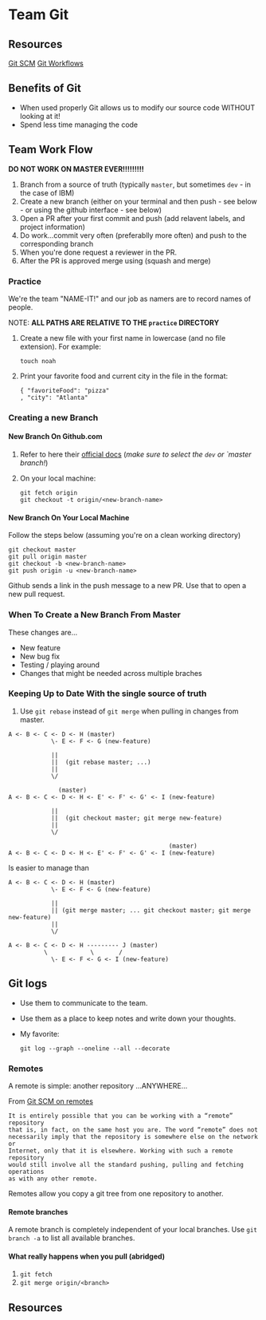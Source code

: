 Team Git
========

Resources
---------

[Git SCM][git-scm]
[Git Workflows][git-scm-workflows]

Benefits of Git
---------------

* When used properly Git allows us to modify our source code WITHOUT looking at
  it! 
* Spend less time managing the code

Team Work Flow
---------

__DO NOT WORK ON MASTER EVER!!!!!!!!!__

1. Branch from a source of truth (typically `master`, but sometimes `dev` - in
   the case of IBM)
1. Create a new branch (either on your terminal and then push - see below - or
   using the github interface - see below)
1. Open a PR after your first commit and push (add relavent labels, and project
   information)
1. Do work...commit very often (preferablly more often) and push to the
   corresponding branch
1. When you're done request a reviewer in the PR.
1. After the PR is approved merge using (squash and merge)

### Practice

We're the team "NAME-IT!" and our job as namers are to record names of people.

NOTE: __ALL PATHS ARE RELATIVE TO THE `practice` DIRECTORY__

1. Create a new file with your first name in lowercase (and no file extension).
   For example: 
   
   ```
   touch noah
   ```
1. Print your favorite food and current city in the file in the format:

    ```
    { "favoriteFood": "pizza"
    , "city": "Atlanta"
    ```

### Creating a new Branch

#### New Branch On Github.com

1. Refer to here their [official docs][github-new-branch] (_make sure to select
   the `dev` or `master branch!_)
1. On your local machine: 

    ```
    git fetch origin
    git checkout -t origin/<new-branch-name>
    ```

#### New Branch On Your Local Machine

Follow the steps below (assuming you're on a clean working directory)

```
git checkout master
git pull origin master
git checkout -b <new-branch-name>
git push origin -u <new-branch-name>
```

Github sends a link in the push message to a new PR. Use that to open a new
pull request.

### When To Create a New Branch From Master

These changes are...

* New feature
* New bug fix
* Testing / playing around
* Changes that might be needed across multiple braches

### Keeping Up to Date With the single source of truth

1. Use `git rebase` instead of `git merge` when pulling in changes from master.

  ```
  A <- B <- C <- D <- H (master)
              \- E <- F <- G (new-feature)

              ||
              ||  (git rebase master; ...)
              ||
              \/

                (master)
  A <- B <- C <- D <- H <- E' <- F' <- G' <- I (new-feature)

              ||
              ||  (git checkout master; git merge new-feature)
              ||
              \/

                                               (master) 
  A <- B <- C <- D <- H <- E' <- F' <- G' <- I (new-feature)
  ```
Is easier to manage than

  ```
  A <- B <- C <- D <- H (master)
              \- E <- F <- G (new-feature)

              ||
              || (git merge master; ... git checkout master; git merge new-feature)
              ||
              \/

  A <- B <- C <- D <- H --------- J (master)
            \            \       /
              \- E <- F <- G <- I (new-feature)
  ```

Git logs
--------

* Use them to communicate to the team.
* Use them as a place to keep notes and write down your thoughts.
* My favorite:

    ```
    git log --graph --oneline --all --decorate
    ```

### Remotes

A remote is simple: another repository ...ANYWHERE...

From [Git SCM on remotes][git-scm-remotes] 

  ```
  It is entirely possible that you can be working with a “remote” repository
  that is, in fact, on the same host you are. The word “remote” does not
  necessarily imply that the repository is somewhere else on the network or
  Internet, only that it is elsewhere. Working with such a remote repository
  would still involve all the standard pushing, pulling and fetching operations
  as with any other remote.
  ```
Remotes allow you copy a git tree from one repository to another.

#### Remote branches

A remote branch is completely independent of your local branches.
Use `git branch -a` to list all available branches.

#### What really happens when you pull (abridged)

1. `git fetch`
1. `git merge origin/<branch>`

Resources
---------

[cheatsheet]: N/A
[git-scm]: https://git-scm.com/
[git-scm-workflows]: https://git-scm.com/book/en/v2/Git-Branching-Branching-Workflows
[github-new-branch]: https://help.github.com/en/github/collaborating-with-issues-and-pull-requests/creating-and-deleting-branches-within-your-repository
[git-scm-remotes]: https://git-scm.com/book/en/v2/Git-Basics-Working-with-Remotes
